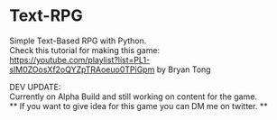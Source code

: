 # Text-RPG
Simple Text-Based RPG with Python.<br>
Check this tutorial for making this game:<br>
https://youtube.com/playlist?list=PL1-slM0ZOosXf2oQYZpTRAoeuo0TPiGpm by Bryan Tong

DEV UPDATE:\
Currently on Alpha Build and still working on content for the game.<br>** If you want to give idea for this game you can DM me on twitter. **
